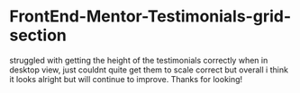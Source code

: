 # FrontEnd-Mentor-Testimonials-grid-section

struggled with getting the height of the testimonials correctly when in desktop view, just couldnt quite get them to scale correct but overall i think it looks alright but will continue to improve. Thanks for looking!
